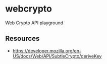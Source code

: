 # webcrypto
Web Crypto API playground

## Resources
- https://developer.mozilla.org/en-US/docs/Web/API/SubtleCrypto/deriveKey
